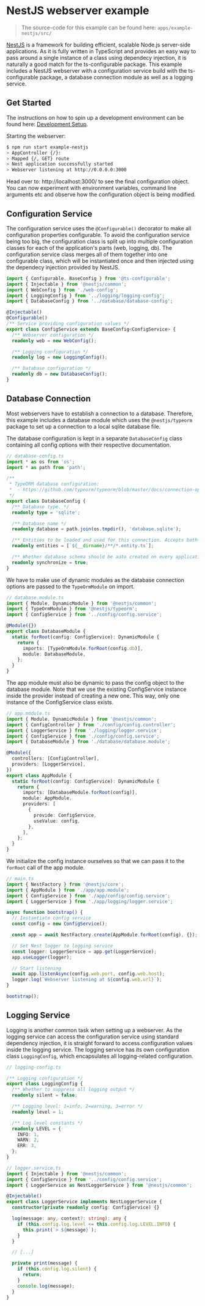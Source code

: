 # NestJS webserver example

> The source-code for this example can be found here: `apps/example-nestjs/src/`

[NestJS](https://docs.nestjs.com/) is a framework for building efficient, scalable Node.js server-side applications. As it is fully written in TypeScript and provides an easy way to pass around a single instance of a class using dependecy injection, it is naturally a good match for the ts-configurable package. This example includes a NestJS webserver with a configuration service build with the ts-configurable package, a database connection module as well as a logging service.

## Get Started

The instructions on how to spin up a development environment can be found here: [Development Setup](../../CONTRIBUTING.md).

Starting the webserver:

```sh
$ npm run start example-nestjs
> AppController {/}:
> Mapped {/, GET} route
> Nest application successfully started
> Webserver listening at http://0.0.0.0:3000
```

Head over to: http://localhost:3000/ to see the final configuration object. You can now experiment with environment variables, command line arguments etc and observe how the configuration object is being modified.

## Configuration Service

The configuration service uses the `@Configurable()` decorator to make all configuration properties configurable. To avoid the configuration service being too big, the configuration class is split up into multiple configuration classes for each of the application's parts (web, logging, db). The configuration service class merges all of them together into one configurable class, which will be instantiated once and then injected using the dependecy injection provided by NestJS.

```ts
import { Configurable, BaseConfig } from '@ts-configurable';
import { Injectable } from '@nestjs/common';
import { WebConfig } from './web-config';
import { LoggingConfig } from '../logging/logging-config';
import { DatabaseConfig } from '../database/database-config';

@Injectable()
@Configurable()
/** Service providing configuration values */
export class ConfigService extends BaseConfig<ConfigService> {
  /** Webserver configuration */
  readonly web = new WebConfig();

  /** Logging configuration */
  readonly log = new LoggingConfig();

  /** Database configuration */
  readonly db = new DatabaseConfig();
}
```

## Database Connection

Most webservers have to establish a connection to a database. Therefore, this example includes a database module which uses the `@nestjs/typeorm` package to set up a connection to a local sqlite database file.

The database configuration is kept in a separate `DatabaseConfig` class containing all config options with their respective documentation.

```ts
// database-config.ts
import * as os from 'os';
import * as path from 'path';

/**
 * TypeORM database configuration:
 *  - https://github.com/typeorm/typeorm/blob/master/docs/connection-options.md
 */
export class DatabaseConfig {
  /** Database type. */
  readonly type = 'sqlite';

  /** Database name */
  readonly database = path.join(os.tmpdir(), 'database.sqlite');

  /** Entities to be loaded and used for this connection. Accepts both entity classes and directories paths to load from. Directories support glob patterns */
  readonly entities = [`${__dirname}/**/*.entity.ts`];

  /** Whether database schema should be auto created on every application launch */
  readonly synchronize = true;
}
```

We have to make use of dynamic modules as the database connection options are passed to the `TypeOrmModule` on import.

```ts
// database.module.ts
import { Module, DynamicModule } from '@nestjs/common';
import { TypeOrmModule } from '@nestjs/typeorm';
import { ConfigService } from '../config/config.service';

@Module({})
export class DatabaseModule {
  static forRoot(config: ConfigService): DynamicModule {
    return {
      imports: [TypeOrmModule.forRoot(config.db)],
      module: DatabaseModule,
    };
  }
}
```

The app module must also be dynamic to pass the config object to the database module. Note that we use the existing ConfigService instance inside the provider instead of creating a new one. This way, only one instance of the ConfigService class exists.

```ts
// app.module.ts
import { Module, DynamicModule } from '@nestjs/common';
import { ConfigController } from './config/config.controller';
import { LoggerService } from './logging/logger.service';
import { ConfigService } from './config/config.service';
import { DatabaseModule } from './database/database.module';

@Module({
  controllers: [ConfigController],
  providers: [LoggerService],
})
export class AppModule {
  static forRoot(config: ConfigService): DynamicModule {
    return {
      imports: [DatabaseModule.forRoot(config)],
      module: AppModule,
      providers: [
        {
          provide: ConfigService,
          useValue: config,
        },
      ],
    };
  }
}
```

We initialize the config instance ourselves so that we can pass it to the `forRoot` call of the app module.

```ts
// main.ts
import { NestFactory } from '@nestjs/core';
import { AppModule } from './app/app.module';
import { ConfigService } from './app/config/config.service';
import { LoggerService } from './app/logging/logger.service';

async function bootstrap() {
  // Instantiate config service
  const config = new ConfigService();

  const app = await NestFactory.create(AppModule.forRoot(config), {});

  // Set Nest logger to logging service
  const logger: LoggerService = app.get(LoggerService);
  app.useLogger(logger);

  // Start listening
  await app.listenAsync(config.web.port, config.web.host);
  logger.log(`Webserver listening at ${config.web.url}`);
}

bootstrap();
```

## Logging Service

Logging is another common task when setting up a webserver. As the logging service can access the configuration service using standard dependency injection, it is straight forward to access configuration values inside the logging service. The logging service has its own configuration class `LoggingConfig`, which encapsulates all logging-related configuration.

```ts
// logging-config.ts

/** Logging configuration */
export class LoggingConfig {
  /** Whether to suppress all logging output */
  readonly silent = false;

  /** Logging level: 1=info, 2=warning, 3=error */
  readonly level = 1;

  /** Log level constants */
  readonly LEVEL = {
    INFO: 1,
    WARN: 2,
    ERR: 3,
  };
}
```

```ts
// logger.service.ts
import { Injectable } from '@nestjs/common';
import { ConfigService } from '../config/config.service';
import { LoggerService as NestLoggerService } from '@nestjs/common';

@Injectable()
export class LoggerService implements NestLoggerService {
  constructor(private readonly config: ConfigService) {}

  log(message: any, context?: string): any {
    if (this.config.log.level <= this.config.log.LEVEL.INFO) {
      this.print(`> ${message}`);
    }
  }

  // [...]

  private print(message) {
    if (this.config.log.silent) {
      return;
    }
    console.log(message);
  }
}
```

